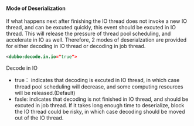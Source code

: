 <h4>Mode of Deserialization</h4>
If what happens next after finishing the IO thread does not invoke a new IO thread, and can be excuted quickly, this event should be excuted in IO thread. This will release the pressure of thread pool scheduling, and accelerate in IO as well. Therefore, 2 modes of deserialzation are provided for either decoding in IO thread or decoding in job thread.

````xml
<dubbo:decode.in.io="true">
````

Decode in IO
+ true： indicates that decoding is excuted in IO thread, in which case thread pool scheduling will decrease, and some computing resources will be released.(Default)
+ fasle: indicates that decoding is not finished in IO thread, and should be excuted in job thread. If it takes long enough time to deserialize, block the IO thread could be risky, in which case decoding should be moved out of the IO thread.
